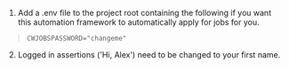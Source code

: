 1. Add a .env file to the project root containing the following if you want this automation framework to automatically apply for jobs for you.

> `CWJOBSPASSWORD="changeme"`

2. Logged in assertions ('Hi, Alex') need to be changed to your first name.